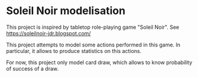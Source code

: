 # Soleil Noir modelisation

This project is inspired by tabletop role-playing game "Soleil Noir". See https://soleilnoir-jdr.blogspot.com/

This project attempts to model some actions performed in this game. In particular, it allows to produce statistics on this actions.

For now, this project only model card draw, which allows to know probability of success of a draw.
